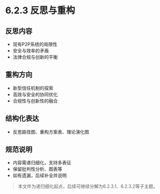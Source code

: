 # 6.2.3 反思与重构

## 反思内容

- 现有P2P系统的局限性
- 安全与效率的矛盾
- 法律合规与创新的平衡

## 重构方向

- 新型信任机制的探索
- 高效与安全的协同优化
- 合规性与创新性的融合

## 结构化表达

- 反思路径图、重构方案表、理论演化图

## 规范说明

- 内容需递归细化，支持多表征
- 保留批判性分析、图表等
- 如有遗漏，后续补全并说明

> 本文件为递归细化起点，后续可继续分解为6.2.3.1、6.2.3.2等子主题。
